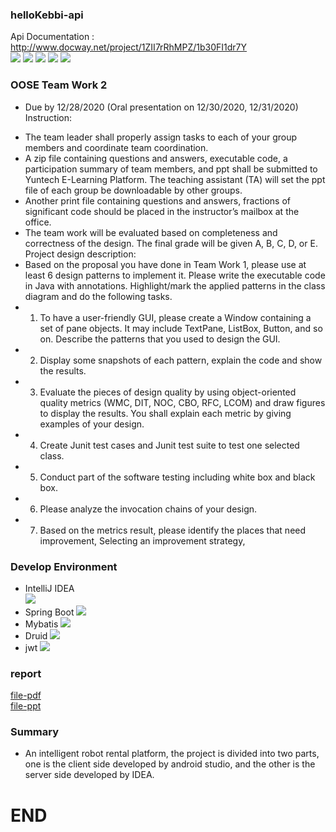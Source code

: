 ### helloKebbi-api
Api Documentation : http://www.docway.net/project/1ZII7rRhMPZ/1b30FI1dr7Y
<br>
![](https://img.shields.io/github/stars/S-kwen/hellokebbiapi.svg)
 ![](https://img.shields.io/github/forks/S-kwen/hellokebbiapi.svg) 
![](https://img.shields.io/github/tag/S-kwen/hellokebbiapi.svg)
 ![](https://img.shields.io/github/release/S-kwen/hellokebbiapi.svg)
 ![](https://img.shields.io/github/issues/S-kwen/hellokebbiapi.svg)
### OOSE Team Work 2
- Due by 12/28/2020 (Oral presentation on 12/30/2020, 12/31/2020)
Instruction:
*  The team leader shall properly assign tasks to each of your group members and coordinate team coordination.
*  A zip file containing questions and answers, executable code, a participation summary of team members, and ppt shall be submitted to Yuntech E-Learning Platform. The teaching assistant (TA) will set the ppt file of each group be downloadable by other groups.
*  Another print file containing questions and answers, fractions of significant code should be placed in the instructor’s mailbox at the office.
*  The team work will be evaluated based on completeness and correctness of the design. The final grade will be given A, B, C, D, or E.
Project design description:
*  Based on the proposal you have done in Team Work 1, please use at least 6 design patterns to implement it. Please write the executable code in Java with annotations. Highlight/mark the applied patterns in the class diagram and do the following tasks.
* 1. To have a user-friendly GUI, please create a Window containing a set of pane objects. It may include TextPane, ListBox, Button, and so on. Describe the patterns that you used to design the GUI.
* 2. Display some snapshots of each pattern, explain the code and show the results.
* 3. Evaluate the pieces of design quality by using object-oriented quality metrics (WMC, DIT, NOC, CBO, RFC, LCOM) and draw figures to display the results. You shall explain each metric by giving examples of your design.
* 4. Create Junit test cases and Junit test suite to test one selected class.
* 5. Conduct part of the software testing including white box and black box.
* 6. Please analyze the invocation chains of your design.
* 7. Based on the metrics result, please identify the places that need improvement, Selecting an improvement strategy,
### Develop Environment
* IntelliJ IDEA<br>
![](https://upload.cc/i1/2021/02/09/ftFWbz.jpg)
* Spring Boot
![](https://upload.cc/i1/2021/02/09/hKMHG4.png)
* Mybatis
![](https://upload.cc/i1/2021/02/09/SA8eWr.jpg)
* Druid
![](https://upload.cc/i1/2021/02/09/ihKDnj.jpg)
* jwt
![](https://upload.cc/i1/2021/02/09/idY3Xx.jpg
)
### report
[file-pdf](https://skwen.s3-ap-northeast-1.amazonaws.com/file-tw2.pdf)<br>
[file-ppt](https://skwen.s3-ap-northeast-1.amazonaws.com/final-tw2.pptx)

### Summary
- An intelligent robot rental platform, the project is divided into two parts, one is the client side developed by android studio, and the other is the server side developed by IDEA.
# END
